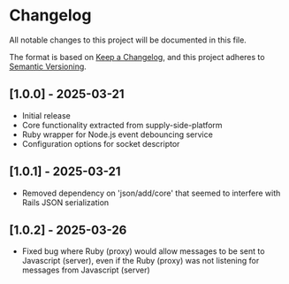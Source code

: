 # Changelog

All notable changes to this project will be documented in this file.

The format is based on [Keep a Changelog](https://keepachangelog.com/en/1.0.0/),
and this project adheres to [Semantic Versioning](https://semver.org/spec/v2.0.0.html).

## [1.0.0] - 2025-03-21

- Initial release
- Core functionality extracted from supply-side-platform
- Ruby wrapper for Node.js event debouncing service
- Configuration options for socket descriptor

## [1.0.1] - 2025-03-21

- Removed dependency on 'json/add/core' that seemed to interfere with Rails JSON serialization

## [1.0.2] - 2025-03-26

- Fixed bug where Ruby (proxy) would allow messages to be sent to Javascript (server), even if the Ruby (proxy) was not listening for messages from Javascript (server)
